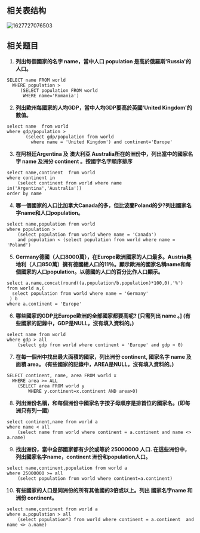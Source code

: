 

## 相关表结构

![1627727076503](C:\Users\wenrongyu\AppData\Roaming\Typora\typora-user-images\1627727076503.png)

## 相关题目

1. **列出每個國家的名字 name，當中人口 population 是高於俄羅斯'Russia'的人口。**
```mysql
SELECT name FROM world
  WHERE population >
     (SELECT population FROM world
      WHERE name='Romania')
```



2. **列出歐州每國家的人均GDP，當中人均GDP要高於英國'United Kingdom'的數值。**

```mysql
select name  from world
where gdp/population > 
       (select gdp/population from world 
         where name = 'United Kingdom') and continent='Europe'
```




3. **在阿根廷Argentina 及 澳大利亞 Australia所在的洲份中，列出當中的國家名字 name 及洲分 continent 。按國字名字順序排序**

```mysql
select name,continent  from world
where continent in 
    (select continent from world where name in('Argentina','Australia'))
order by name
```



4. **哪一個國家的人口比加拿大Canada的多，但比波蘭Poland的少?列出國家名字name和人口population。**

```mysql
select name,population from world
where population > 
    (select population from world where name = 'Canada') 
    and population < (select population from world where name = 'Poland')
```

5. **Germany德國（人口8000萬），在Europe歐洲國家的人口最多。Austria奧地利（人口850萬）擁有德國總人口的11％。顯示歐洲的國家名稱name和每個國家的人口population。以德國的人口的百分比作人口顯示。**

```mysql
select a.name,concat(round((a.population/b.population)*100,0),'%') 
from world a,(
  select population from world where name = 'Germany'
 ) b 
where a.continent = 'Europe'
```



6. **哪些國家的GDP比Europe歐洲的全部國家都要高呢? [只需列出 name 。] (有些國家的記錄中，GDP是NULL，沒有填入資料的。)**

```mysql
select name from world 
where gdp > all 
    (select gdp from world where continent = 'Europe' and gdp > 0)
```



7. **在每一個州中找出最大面積的國家，列出洲份 continent, 國家名字 name 及面積 area。 (有些國家的記錄中，AREA是NULL，沒有填入資料的。)** 

```mysql
SELECT continent, name, area FROM world x
  WHERE area >= ALL
    (SELECT area FROM world y
        WHERE y.continent=x.continent AND area>0)
```

8. **列出洲份名稱，和每個洲份中國家名字按子母順序是排首位的國家名。(即每洲只有列一國)**

```mysql
select continent,name from world a
where name < all 
    (select name from world where continent = a.continent and name <> a.name)
```

9. **找出洲份，當中全部國家都有少於或等於 25000000 人口. 在這些洲份中，列出國家名字name，continent 洲份和population人口。**

```mysql
select name,continent,population from world a
where 25000000 >= all 
    (select population from world where continent=a.continent) 
```



10. **有些國家的人口是同洲份的所有其他國的3倍或以上。列出 國家名字name 和 洲份 continent。**

```mysql
select name,continent from world a
where a.population > all 
    (select population*3 from world where continent = a.continent  and name <> a.name)
```